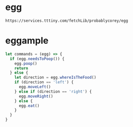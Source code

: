# egg

`https://services.tttiny.com/fetchLib/probablycorey/egg`

# eggample

```js
let commands = (egg) => {
  if (egg.needsToPoop()) {
    egg.poop()
    return
  } else {
    let direction = egg.whereIsTheFood()
    if (direction == 'left') {
      egg.moveLeft()
    } else if (direction == 'right') {
      egg.moveRight()
    } else {
      egg.eat()
    }
  }
}
```
